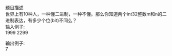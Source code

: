题目描述   
世界上有10种人，一种懂二进制，一种不懂。那么你知道两个int32整数m和n的二进制表达，有多少个位(bit)不同么？     
输入例子:   
1999 2299  

输出例子:    
7  